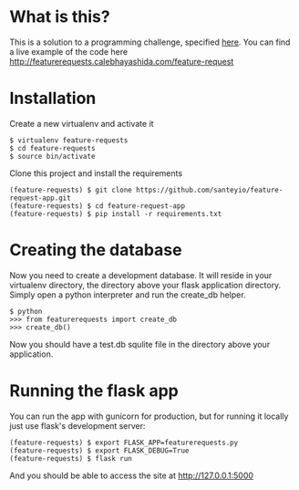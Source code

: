 # What is this?

This is a solution to a programming challenge, specified [here](https://github.com/IntuitiveWebSolutions/EngineeringMidLevel). You can find a live example of the code here http://featurerequests.calebhayashida.com/feature-request

# Installation

Create a new virtualenv and activate it

```
$ virtualenv feature-requests
$ cd feature-requests
$ source bin/activate 
```

Clone this project and install the requirements

```
(feature-requests) $ git clone https://github.com/santeyio/feature-request-app.git
(feature-requests) $ cd feature-request-app
(feature-requests) $ pip install -r requirements.txt
```

# Creating the database

Now you need to create a development database. It will reside in your virtualenv directory, the directory above your flask application directory. Simply open a python interpreter and run the create_db helper.

```
$ python
>>> from featurerequests import create_db
>>> create_db()
```

Now you should have a test.db squlite file in the directory above your application.

# Running the flask app

You can run the app with gunicorn for production, but for running it locally just use flask's development server:

```
(feature-requests) $ export FLASK_APP=featurerequests.py
(feature-requests) $ export FLASK_DEBUG=True
(feature-requests) $ flask run
```

And you should be able to access the site at http://127.0.0.1:5000
